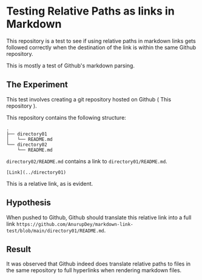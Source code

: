 # Testing Relative Paths as links in Markdown

This repository is a test to see if using relative paths in markdown links
gets followed correctly when the destination of the link is within the same
Github repository. 

This is mostly a test of Github's markdown parsing.

## The Experiment

This test involves creating a git repository hosted on Github ( This 
repository ).

This repository contains the following structure:
```
.
├── directory01
│   └── README.md
└── directory02
    └── README.md
```

`directory02/README.md` contains a link to `directory01/README.md`.
```
[Link](../directory01)
```

This is a relative link, as is evident.

## Hypothesis

When pushed to Github, Github should translate this relative link into a full
link `https://github.com/AnurupDey/markdown-link-test/blob/main/directory01/README.md`.

## Result

It was observed that Github indeed does translate relative paths to files in 
the same repository to full hyperlinks when rendering markdown files.
